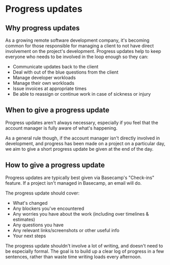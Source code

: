 # Progress updates

## Why progress updates
As a growing remote software development company, it's becoming common for those responsible for managing a client to not have direct involvement on the project's development. Progress updates help to keep everyone who needs to be involved in the loop enough so they can:

 - Communicate updates back to the client
 - Deal with out of the blue questions from the client
 - Manage developer workloads
 - Manage their own workloads
 - Issue invoices at appropriate times
 - Be able to reassign or continue work in case of sickness or injury

## When to give a progress update
Progress updates aren't always necessary, especially if you feel that the account manager is fully aware of what's happening. 

As a general rule though, if the account manager isn't directly involved in development, and progress has been made on a project on a particular day, we aim to give a short progress update be given at the end of the day.

## How to give a progress update
Progress updates are typically best given via Basecamp's "Check-ins" feature. If a project isn't managed in Basecamp, an email will do.

The progress update should cover:

 - What's changed
 - Any blockers you've encountered
 - Any worries you have about the work (including over timelines & estimates)
 - Any questions you have
 - Any relevant links/screenshots or other useful info
 - Your next steps
 
The progress update shouldn't involve a lot of writing, and doesn't need to be especially formal. The goal is to build up a clear log of progress in a few sentences, rather than waste time writing loads every afternoon.
